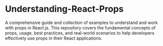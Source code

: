 # Understanding-React-Props
A comprehensive guide and collection of examples to understand and work with props in React.js. This repository covers the fundamental concepts of props, usage, best practices, and real-world scenarios to help developers effectively use props in their React applications.

